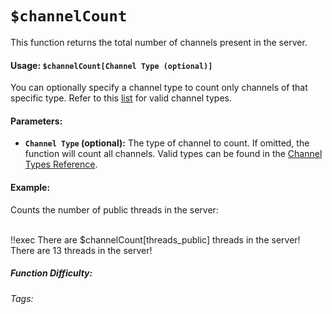 # `$channelCount`

This function returns the total number of channels present in the server.

#### Usage: `$channelCount[Channel Type (optional)]`

You can optionally specify a channel type to count only channels of that specific type. Refer to this [list](../CodeReferences/ref.channel_types.md) for valid channel types.

#### Parameters:

*   **`Channel Type` (optional):** The type of channel to count. If omitted, the function will count all channels.  Valid types can be found in the [Channel Types Reference](../CodeReferences/ref.channel_types.md).

#### Example:

Counts the number of public threads in the server:

<br/>
<discord-messages>
	<discord-message :bot="false" role-color="#ffcc9a" author="Member">
		!!exec There are $channelCount[threads_public] threads in the server!
	</discord-message>
	<discord-message :bot="true" role-color="#0099ff" author="Custom Command" avatar="https://media.discordapp.net/avatars/725721249652670555/781224f90c3b841ba5b40678e032f74a.webp">
		There are 13 threads in the server!
	</discord-message>
</discord-messages>

##### Function Difficulty: <Badge type="tip" text="Easy" vertical="middle" />
###### Tags: <Badge type="tip" text="channel" vertical="middle" /> <Badge type="tip" text="count" vertical="middle" /> <Badge type="tip" text="amount of channels" vertical="middle" /> <Badge type="tip" text="return number" vertical="middle" />